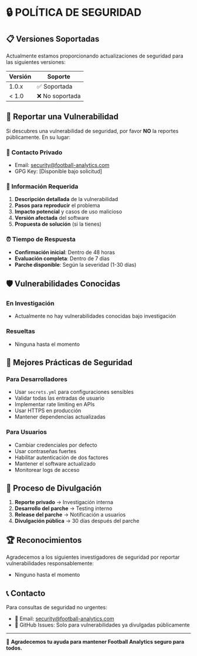 # 🔒 POLÍTICA DE SEGURIDAD

## 📋 Versiones Soportadas

Actualmente estamos proporcionando actualizaciones de seguridad para las siguientes versiones:

| Versión | Soporte           |
| ------- | ------------------ |
| 1.0.x   | ✅ Soportada      |
| < 1.0   | ❌ No soportada   |

## 🚨 Reportar una Vulnerabilidad

Si descubres una vulnerabilidad de seguridad, por favor **NO** la reportes públicamente. En su lugar:

### 📧 Contacto Privado
- Email: security@football-analytics.com
- GPG Key: [Disponible bajo solicitud]

### 📝 Información Requerida
1. **Descripción detallada** de la vulnerabilidad
2. **Pasos para reproducir** el problema
3. **Impacto potencial** y casos de uso malicioso
4. **Versión afectada** del software
5. **Propuesta de solución** (si la tienes)

### ⏰ Tiempo de Respuesta
- **Confirmación inicial**: Dentro de 48 horas
- **Evaluación completa**: Dentro de 7 días
- **Parche disponible**: Según la severidad (1-30 días)

## 🛡️ Vulnerabilidades Conocidas

### En Investigación
- Actualmente no hay vulnerabilidades conocidas bajo investigación

### Resueltas
- Ninguna hasta el momento

## 🔐 Mejores Prácticas de Seguridad

### Para Desarrolladores
- Usar `secrets.yml` para configuraciones sensibles
- Validar todas las entradas de usuario
- Implementar rate limiting en APIs
- Usar HTTPS en producción
- Mantener dependencias actualizadas

### Para Usuarios
- Cambiar credenciales por defecto
- Usar contraseñas fuertes
- Habilitar autenticación de dos factores
- Mantener el software actualizado
- Monitorear logs de acceso

## 🚨 Proceso de Divulgación

1. **Reporte privado** → Investigación interna
2. **Desarrollo del parche** → Testing interno
3. **Release del parche** → Notificación a usuarios
4. **Divulgación pública** → 30 días después del parche

## 🏆 Reconocimientos

Agradecemos a los siguientes investigadores de seguridad por reportar vulnerabilidades responsablemente:

- Ninguno hasta el momento

## 📞 Contacto

Para consultas de seguridad no urgentes:
- 📧 Email: security@football-analytics.com
- 🐛 GitHub Issues: Solo para vulnerabilidades ya divulgadas públicamente

---

🙏 **Agradecemos tu ayuda para mantener Football Analytics seguro para todos.**

